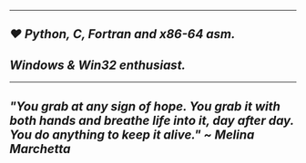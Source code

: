 ---------------
## ***:hearts: Python, C, Fortran and x86-64 asm.***
## ***Windows & Win32 enthusiast.***
---------------

## *"You grab at any sign of hope. You grab it with both hands and breathe life into it, day after day. You do anything to keep it alive." ~ Melina Marchetta*
